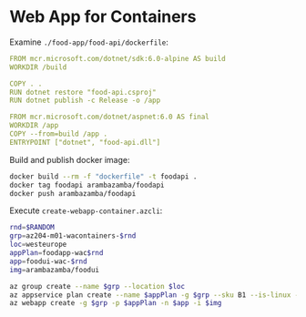 # Web App for Containers

Examine `./food-app/food-api/dockerfile`:

```yaml
FROM mcr.microsoft.com/dotnet/sdk:6.0-alpine AS build
WORKDIR /build

COPY . .
RUN dotnet restore "food-api.csproj"
RUN dotnet publish -c Release -o /app

FROM mcr.microsoft.com/dotnet/aspnet:6.0 AS final
WORKDIR /app
COPY --from=build /app .
ENTRYPOINT ["dotnet", "food-api.dll"]
```

Build and publish docker image:

```bash
docker build --rm -f "dockerfile" -t foodapi .
docker tag foodapi arambazamba/foodapi
docker push arambazamba/foodapi
```

Execute `create-webapp-container.azcli`:

```bash
rnd=$RANDOM
grp=az204-m01-wacontainers-$rnd
loc=westeurope
appPlan=foodapp-wac$rnd
app=foodui-wac-$rnd
img=arambazamba/foodui

az group create --name $grp --location $loc
az appservice plan create --name $appPlan -g $grp --sku B1 --is-linux --number-of-workers 1
az webapp create -g $grp -p $appPlan -n $app -i $img
```
